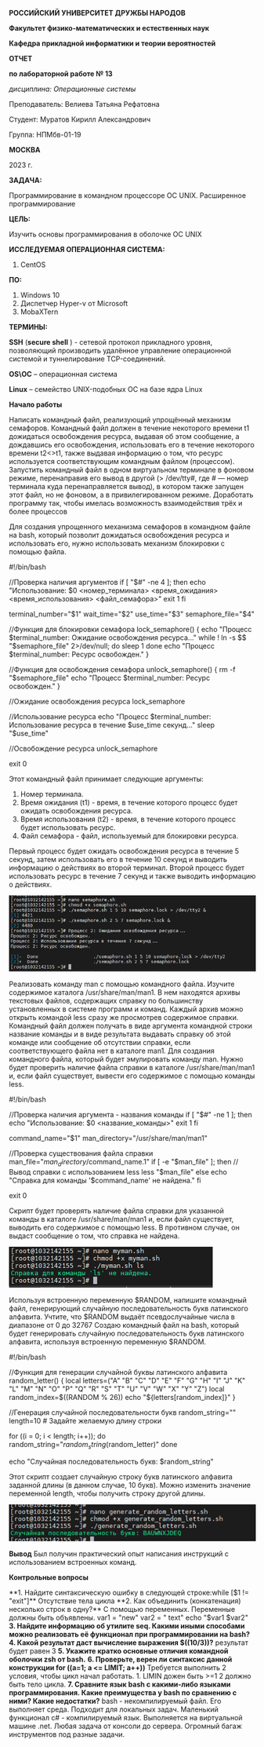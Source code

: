 **РОССИЙСКИЙ УНИВЕРСИТЕТ ДРУЖБЫ НАРОДОВ**

**Факультет физико-математических и естественных наук**

**Кафедра прикладной информатики и теории вероятностей**

**ОТЧЕТ**

**по лабораторной работе № 13**

_дисциплина: Операционные системы_

Преподаватель: Велиева Татьяна Рефатовна

Студент: Муратов Кирилл Александрович

Группа: НПМбв-01-19

**МОСКВА**

2023 г.

**ЗАДАЧА:**

Программирование в командном процессоре ОС UNIX. Расширенное программирование

**ЦЕЛЬ:**

Изучить основы программирования в оболочке ОС UNIX

**ИССЛЕДУЕМАЯ ОПЕРАЦИОННАЯ СИСТЕМА:**

1. CentOS

**ПО:**

1. Windows 10
2. Диспетчер Hyper-v от Microsoft
3. MobaXTern


**ТЕРМИНЫ:**

**SSH** (**secure shell** ) - сетевой протокол прикладного уровня, позволяющий производить удалённое управление операционной системой и туннелирование TCP-соединений.

**OS\ОС** – операционная система

**Linux** – семейство UNIX-подобных ОС на базе ядра Linux

**Начало работы**

Написать командный файл, реализующий упрощённый механизм семафоров. Командный файл должен в течение некоторого времени t1 дожидаться освобождения ресурса, выдавая об этом сообщение, а дождавшись его освобождения, использовать его в течение некоторого времени t2<>t1, также выдавая информацию о том, что ресурс используется соответствующим командным файлом (процессом). Запустить командный файл в одном виртуальном терминале в фоновом режиме, перенаправив его вывод в другой (> /dev/tty#, где # — номер терминала куда перенаправляется вывод), в котором также запущен этот файл, но не фоновом, а в привилегированном режиме. Доработать программу так, чтобы имелась возможность взаимодействия трёх и более процессов

Для создания упрощенного механизма семафоров в командном файле на bash, который позволит дожидаться освобождения ресурса и использовать его, нужно использовать механизм блокировки с помощью файла.

#!/bin/bash

//Проверка наличия аргументов
if [ "$#" -ne 4 ]; then
echo "Использование: $0 <номер_терминала> <время_ожидания> <время_использования> <файл_семафора>"
exit 1
fi

terminal_number="$1"
wait_time="$2"
use_time="$3"
semaphore_file="$4"

//Функция для блокировки семафора
lock_semaphore() {
echo "Процесс $terminal_number: Ожидание освобождения ресурса..."
while ! ln -s $$ "$semaphore_file" 2>/dev/null; do
sleep 1
done
echo "Процесс $terminal_number: Ресурс освобожден."
}

//Функция для освобождения семафора
unlock_semaphore() {
rm -f "$semaphore_file"
echo "Процесс $terminal_number: Ресурс освобожден."
}

//Ожидание освобождения ресурса
lock_semaphore

//Использование ресурса
echo "Процесс $terminal_number: Использование ресурса в течение $use_time секунд..."
sleep "$use_time"

//Освобождение ресурса
unlock_semaphore

exit 0

Этот командный файл принимает следующие аргументы:
1. Номер терминала.
2. Время ожидания (t1) - время, в течение которого процесс будет ожидать освобождения ресурса.
3. Время использования (t2) - время, в течение которого процесс будет использовать ресурс.
4. Файл семафора - файл, используемый для блокировки ресурса.


Первый процесс будет ожидать освобождения ресурса в течение 5 секунд, затем использовать его в течение 10 секунд и выводить информацию о действиях во второй терминал. 
Второй процесс будет использовать ресурс в течение 7 секунд и также выводить информацию о действиях. 

![task 1](IMAGES/task_1.png)

Реализовать команду man с помощью командного файла. Изучите содержимое каталога /usr/share/man/man1. В нем находятся архивы текстовых файлов, содержащих справку по большинству установленных в системе программ и команд. Каждый архив можно открыть командой less сразу же просмотрев содержимое справки. Командный файл должен получать в виде аргумента командной строки название команды и в виде результата выдавать справку об этой команде или сообщение об отсутствии справки, если соответствующего файла нет в каталоге man1.
Для создания командного файла, который будет эмулировать команду man. Нужно будет проверить наличие файла справки в каталоге /usr/share/man/man1 и,
если файл существует, вывести его содержимое с помощью команды less.

#!/bin/bash

//Проверка наличия аргумента - названия команды
if [ "$#" -ne 1 ]; then
echo "Использование: $0 <название_команды>"
exit 1
fi

command_name="$1"
man_directory="/usr/share/man/man1"

//Проверка существования файла справки
man_file="$man_directory/$command_name.1"
if [ -e "$man_file" ]; then
//Вывод справки с использованием less
less "$man_file"
else
echo "Справка для команды '$command_name' не найдена."
fi

exit 0

Скрипт будет проверять наличие файла справки для указанной команды в каталоге /usr/share/man/man1 и, если файл существует, выводить его содержимое с помощью less. В противном случае, он выдаст сообщение о том, что справка не найдена.

![task 2](IMAGES/tesk_2.png)


Используя встроенную переменную $RANDOM, напишите командный файл, генерирующий случайную последовательность букв латинского алфавита. Учтите, что $RANDOM выдаёт псевдослучайные числа в диапазоне от 0 до 32767
Создаю командный файл на bash, который будет генерировать случайную последовательность букв латинского алфавита, используя встроенную переменную $RANDOM.

#!/bin/bash

//Функция для генерации случайной буквы латинского алфавита
random_letter() {
local letters=("A" "B" "C" "D" "E" "F" "G" "H" "I" "J" "K" "L" "M" "N" "O" "P" "Q" "R" "S" "T" "U" "V" "W" "X" "Y" "Z")
local random_index=$((RANDOM % 26))
echo "${letters[random_index]}"
}

//Генерация случайной последовательности букв
random_string=""
length=10  # Задайте желаемую длину строки

for ((i = 0; i < length; i++)); do
random_string="${random_string}$(random_letter)"
done

echo "Случайная последовательность букв: $random_string"


Этот скрипт создает случайную строку букв латинского алфавита заданной длины (в данном случае, 10 букв).
Можно изменить значение переменной length, чтобы получить строку другой длины.

![task 3](IMAGES/task_3.png)

**Вывод**
Был получин практический опыт написания инструкций с использованием встроенных команд.

**Контрольные вопросы**

**1. Найдите синтаксическую ошибку в следующей строке:while [$1 != "exit"]**
Отсутствие тела цикла
**2. Как объединить (конкатенация) несколько строк в одну?**
С помощью переменных. Переменные должны быть объявлены. var1 = "new" var2 = " text" echo "$var1 $var2"
**3. Найдите информацию об утилите seq. Какими иными способами можно реализовать её функционал при программировании на bash?**
**4. Какой результат даст вычисление выражения $((10/3))?**
результат будет равен 3
**5. Укажите кратко основные отличия командной оболочки zsh от bash.**
**6. Проверьте, верен ли синтаксис данной конструкции for ((a=1; a <= LIMIT; a++))**
Требуется выполнить 2 условия, чтобы цикл начал работать. 1. LIMIN дожен быть >=1 2 должно быть тело цикла.
**7. Сравните язык bash с какими-либо языками программирования. Какие преимущества у bash по сравнению с ними? Какие недостатки?**
bash - некомпилируемый файл. Его выполняет среда. Подходит для локальных задач. Маленький функционал
c# - компилируемый язык. Выполняется на виртуальной машине .net. Любая задача от консоли до сервера. Огромный багаж инструментов под разные задачи.
